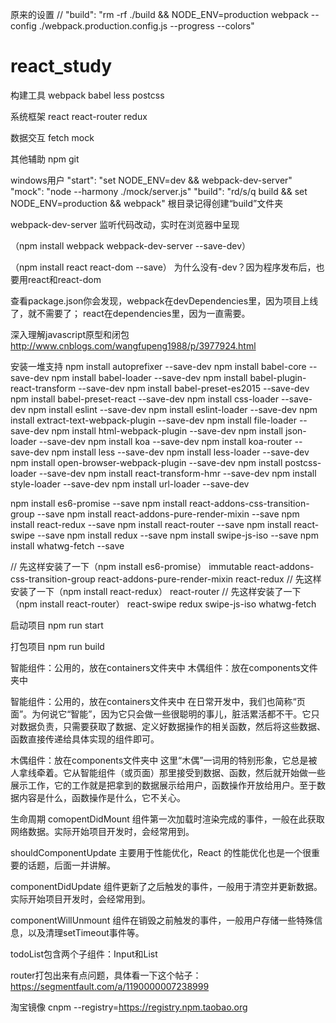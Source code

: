 原来的设置
// "build": "rm -rf ./build && NODE_ENV=production webpack --config ./webpack.production.config.js --progress --colors"


# react_study

构建工具
webpack
babel
less postcss

系统框架
react
react-router
redux

数据交互
fetch
mock

其他辅助
npm
git

windows用户
"start": "set NODE_ENV=dev && webpack-dev-server"
"mock": "node --harmony ./mock/server.js"
"build": "rd/s/q build && set NODE_ENV=production && webpack"
根目录记得创建“build”文件夹

webpack-dev-server
监听代码改动，实时在浏览器中呈现

（npm install webpack webpack-dev-server --save-dev）

（npm install react react-dom --save）
为什么没有-dev？因为程序发布后，也要用react和react-dom

查看package.json你会发现，webpack在devDependencies里，因为项目上线了，就不需要了；
react在dependencies里，因为一直需要。

深入理解javascript原型和闭包
http://www.cnblogs.com/wangfupeng1988/p/3977924.html

安装一堆支持
npm install autoprefixer --save-dev
npm install babel-core --save-dev
npm install babel-loader --save-dev
npm install babel-plugin-react-transform --save-dev
npm install babel-preset-es2015 --save-dev
npm install babel-preset-react --save-dev
npm install css-loader --save-dev
npm install eslint --save-dev
npm install eslint-loader --save-dev
npm install extract-text-webpack-plugin --save-dev
npm install file-loader --save-dev
npm install html-webpack-plugin --save-dev
npm install json-loader --save-dev
npm install koa --save-dev
npm install koa-router --save-dev
npm install less --save-dev
npm install less-loader --save-dev
npm install open-browser-webpack-plugin --save-dev
npm install postcss-loader --save-dev
npm install react-transform-hmr --save-dev
npm install style-loader --save-dev
npm install url-loader --save-dev

npm install es6-promise --save
npm install react-addons-css-transition-group --save
npm install react-addons-pure-render-mixin --save
npm install react-redux --save
npm install react-router --save
npm install react-swipe --save
npm install redux --save
npm install swipe-js-iso --save
npm install whatwg-fetch --save

// 先这样安装了一下（npm install es6-promise）
immutable
react-addons-css-transition-group
react-addons-pure-render-mixin
react-redux
// 先这样安装了一下（npm install react-redux）
react-router
// 先这样安装了一下（npm install react-router）
react-swipe
redux
swipe-js-iso
whatwg-fetch

启动项目
npm run start

打包项目
npm run build

智能组件：公用的，放在containers文件夹中
木偶组件：放在components文件夹中

智能组件：公用的，放在containers文件夹中
在日常开发中，我们也简称“页面”。为何说它“智能”，因为它只会做一些很聪明的事儿，脏活累活都不干。它只对数据负责，只需要获取了数据、定义好数据操作的相关函数，然后将这些数据、函数直接传递给具体实现的组件即可。

木偶组件：放在components文件夹中
 这里“木偶”一词用的特别形象，它总是被人拿线牵着。它从智能组件（或页面）那里接受到数据、函数，然后就开始做一些展示工作，它的工作就是把拿到的数据展示给用户，函数操作开放给用户。至于数据内容是什么，函数操作是什么，它不关心。


生命周期
comopentDidMount
组件第一次加载时渲染完成的事件，一般在此获取网络数据。实际开始项目开发时，会经常用到。

shouldComponentUpdate
主要用于性能优化，React 的性能优化也是一个很重要的话题，后面一并讲解。

componentDidUpdate
组件更新了之后触发的事件，一般用于清空并更新数据。实际开始项目开发时，会经常用到。

componentWillUnmount
组件在销毁之前触发的事件，一般用户存储一些特殊信息，以及清理setTimeout事件等。

todoList包含两个子组件：Input和List

router打包出来有点问题，具体看一下这个帖子：
https://segmentfault.com/a/1190000007238999

淘宝镜像
cnpm --registry=https://registry.npm.taobao.org




























